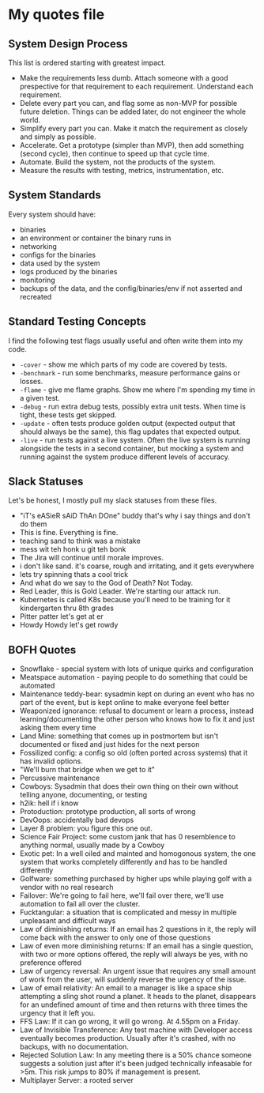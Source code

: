 # My quotes file

## System Design Process

This list is ordered starting with greatest impact.

- Make the requirements less dumb. Attach someone with a good prespective for that requirement to each requirement. Understand each requirement.
- Delete every part you can, and flag some as non-MVP for possible future deletion. Things can be added later, do not engineer the whole world.
- Simplify every part you can. Make it match the requirement as closely and simply as possible.
- Accelerate. Get a prototype (simpler than MVP), then add something (second cycle), then continue to speed up that cycle time.
- Automate. Build the system, not the products of the system.
- Measure the results with testing, metrics, instrumentation, etc.

## System Standards

Every system should have:

- binaries
- an environment or container the binary runs in
- networking
- configs for the binaries
- data used by the system
- logs produced by the binaries
- monitoring
- backups of the data, and the config/binaries/env if not asserted and recreated

## Standard Testing Concepts

I find the following test flags usually useful and often write them into my code.

- `-cover` - show me which parts of my code are covered by tests.
- `-benchmark` - run some benchmarks, measure performance gains or losses.
- `-flame` - give me flame graphs. Show me where I'm spending my time in a given test.
- `-debug` - run extra debug tests, possibly extra unit tests. When time is tight, these tests get skipped.
- `-update` - often tests produce golden output (expected output that should always be the same), this flag updates that expected output.
- `-live` - run tests against a live system. Often the live system is running alongside the tests in a second container, but mocking a system and running against the system produce different levels of accuracy.

## Slack Statuses

Let's be honest, I mostly pull my slack statuses from these files.

- "iT's eASieR sAiD ThAn DOne" buddy that's why i say things and don't do them
- This is fine. Everything is fine.
- teaching sand to think was a mistake
- mess wit teh honk u git teh bonk
- The Jira will continue until morale improves.
- i don't like sand. it's coarse, rough and irritating, and it gets everywhere
- lets try spinning thats a cool trick
- And what do we say to the God of Death? Not Today.
- Red Leader, this is Gold Leader. We're starting our attack run.
- Kubernetes is called K8s because you'll need to be training for it kindergarten thru 8th grades
- Pitter patter let's get at er
- Howdy Howdy let's get rowdy

## BOFH Quotes

- Snowflake - special system with lots of unique quirks and configuration
- Meatspace automation - paying people to do something that could be automated
- Maintenance teddy-bear: sysadmin kept on during an event who has no part of the event, but is kept online to make everyone feel better
- Weaponized ignorance: refusal to document or learn a process, instead learning/documenting the other person who knows how to fix it and just asking them every time
- Land Mine: something that comes up in postmortem but isn't documented or fixed and just hides for the next person
- Fossilized config: a config so old (often ported across systems) that it has invalid options.
- "We'll burn that bridge when we get to it"
- Percussive maintenance
- Cowboys: Sysadmin that does their own thing on their own without telling anyone, documenting, or testing
- h2ik: hell if i know
- Protoduction: prototype production, all sorts of wrong
- DevOops: accidentally bad devops
- Layer 8 problem: you figure this one out.
- Science Fair Project: some custom jank that has 0 resemblence to anything normal, usually made by a Cowboy
- Exotic pet: In a well oiled and mainted and homogonous system, the one system that works completely differently and has to be handled differently
- Golfware: something purchased by higher ups while playing golf with a vendor with no real research
- Failover: We're going to fail here, we'll fail over there, we'll use automation to fail all over the cluster.
- Fucktangular: a situation that is complicated and messy in multiple unpleasant and difficult ways
- Law of diminishing returns: If an email has 2 questions in it, the reply will come back with the answer to only one of those questions
- Law of even more diminishing returns: If an email has a single question, with two or more options offered, the reply will always be yes, with no preference offered
- Law of urgency reversal: An urgent issue that requires any small amount of work from the user, will suddenly reverse the urgency of the issue.
- Law of email relativity: An email to a manager is like a space ship attempting a sling shot round a planet. It heads to the planet, disappears for an undefined amount of time and then returns with three times the urgency that it left you.
- FFS Law: If it can go wrong, it will go wrong. At 4.55pm on a Friday.
- Law of Invisible Transference: Any test machine with Developer access eventually becomes production. Usually after it's crashed, with no backups, with no documentation.
- Rejected Solution Law: In any meeting there is a 50% chance someone suggests a solution just after it's been judged technically infeasable for >5m. This risk jumps to 80% if management is present.
- Multiplayer Server: a rooted server
